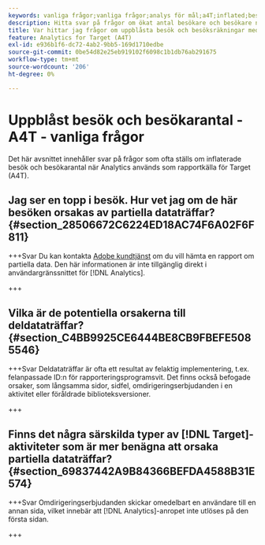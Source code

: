 ```yaml
---
keywords: vanliga frågor;vanliga frågor;analys för mål;a4T;inflated;besök;besökare;delvis träffad;överbliven;överbliven;delvis träffad
description: Hitta svar på frågor om ökat antal besökare och besökare när du använder Analytics för  [!DNL Target] (A4T). Lär dig hur du minimerar"partiella data".
title: Var hittar jag frågor om uppblåsta besök och besöksräkningar med A4T?
feature: Analytics for Target (A4T)
exl-id: e936b1f6-dc72-4ab2-9bb5-169d1710edbe
source-git-commit: 0be54d82e25eb919102f6098c1b1db76ab291675
workflow-type: tm+mt
source-wordcount: '206'
ht-degree: 0%

---
```


# Uppblåst besök och besökarantal - A4T - vanliga frågor

Det här avsnittet innehåller svar på frågor som ofta ställs om inflaterade besök och besökarantal när Analytics används som rapportkälla för Target (A4T).

## Jag ser en topp i besök. Hur vet jag om de här besöken orsakas av partiella dataträffar? {#section_28506672C6224ED18AC74F6A02F6F811}

+++Svar
Du kan kontakta [Adobe kundtjänst](/help/main/cmp-resources-and-contact-information.md#reference_ACA3391A00EF467B87930A450050077C) om du vill hämta en rapport om partiella data. Den här informationen är inte tillgänglig direkt i användargränssnittet för [!DNL Analytics].

+++

## Vilka är de potentiella orsakerna till deldataträffar? {#section_C4BB9925CE6444BE8CB9FBEFE5085546}

+++Svar
Deldataträffar är ofta ett resultat av felaktig implementering, t.ex. felanpassade ID:n för rapporteringsprogramsvit. Det finns också befogade orsaker, som långsamma sidor, sidfel, omdirigeringserbjudanden i en aktivitet eller föråldrade biblioteksversioner.

+++

## Finns det några särskilda typer av [!DNL Target]-aktiviteter som är mer benägna att orsaka partiella dataträffar? {#section_69837442A9B84366BEFDA4588B31E574}

+++Svar
Omdirigeringserbjudanden skickar omedelbart en användare till en annan sida, vilket innebär att [!DNL Analytics]-anropet inte utlöses på den första sidan.

+++